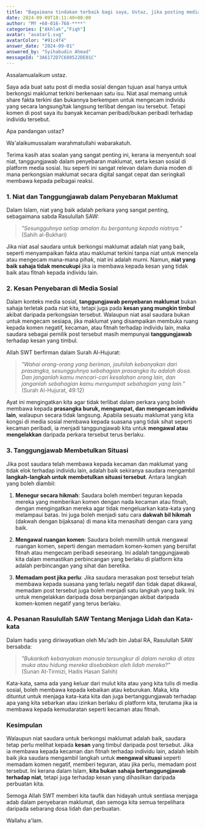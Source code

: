 ```yaml
---
title: "Bagaimana tindakan terbaik bagi saya, Ustaz, jika posting media sosial untuk berkongsi maklumat menimbulkan kecaman terhadap individu terlibat?"
date: 2024-09-09T18:11:49+08:00
author: "MY +60-016-768-****"
categories: ["Akhlak","Fiqh"]
avatar: "avatar1.svg"
avatarColor: "#91c4f4"
answer_date: "2024-09-01"
answered_by: "Syihabudin Ahmad"
messageId: "3A6172D7C680522DE01C"
---
```


Assalamualaikum ustaz.

Saya ada buat satu post di media sosial dengan tujuan asal hanya untuk berkongsi maklumat terkini berkenaan satu isu. Niat asal memang untuk share fakta terkini dan bukannya berkempen untuk mengecam individu yang secara langsung/tak langsung terlibat dengan isu tersebut. Tetapi komen di post saya itu banyak kecaman peribadi/bukan peribadi terhadap individu tersebut.

Apa pandangan ustaz?

<!--more-->

Wa'alaikumussalam warahmatullahi wabarakatuh.

Terima kasih atas soalan yang sangat penting ini, kerana ia menyentuh soal niat, tanggungjawab dalam penyebaran maklumat, serta kesan sosial di platform media sosial. Isu seperti ini sangat relevan dalam dunia moden di mana perkongsian maklumat secara digital sangat cepat dan seringkali membawa kepada pelbagai reaksi.

### 1. **Niat dan Tanggungjawab dalam Penyebaran Maklumat**

Dalam Islam, niat yang baik adalah perkara yang sangat penting, sebagaimana sabda Rasulullah SAW:

> *"Sesungguhnya setiap amalan itu bergantung kepada niatnya."*  
> (Sahih al-Bukhari)

Jika niat asal saudara untuk berkongsi maklumat adalah niat yang baik, seperti menyampaikan fakta atau maklumat terkini tanpa niat untuk mencela atau mengecam mana-mana pihak, niat ini adalah murni. Namun, **niat yang baik sahaja tidak mencukupi** jika ia membawa kepada kesan yang tidak baik atau fitnah kepada individu lain.

### 2. **Kesan Penyebaran di Media Sosial**

Dalam konteks media sosial, **tanggungjawab penyebaran maklumat** bukan sahaja terletak pada niat kita, tetapi juga pada **kesan yang mungkin timbul** akibat daripada perkongsian tersebut. Walaupun niat asal saudara bukan untuk mengecam sesiapa, jika maklumat yang disampaikan membuka ruang kepada komen negatif, kecaman, atau fitnah terhadap individu lain, maka saudara sebagai pemilik post tersebut masih mempunyai **tanggungjawab** terhadap kesan yang timbul.

Allah SWT berfirman dalam Surah Al-Hujurat:

> *"Wahai orang-orang yang beriman, jauhilah kebanyakan dari prasangka, sesungguhnya sebahagian prasangka itu adalah dosa. Dan janganlah kamu mencari-cari kesalahan orang lain, dan janganlah sebahagian kamu mengumpat sebahagian yang lain."*  
> (Surah Al-Hujurat, 49:12)

Ayat ini mengingatkan kita agar tidak terlibat dalam perkara yang boleh membawa kepada **prasangka buruk, mengumpat, dan mengecam individu lain**, walaupun secara tidak langsung. Apabila sesuatu maklumat yang kita kongsi di media sosial membawa kepada suasana yang tidak sihat seperti kecaman peribadi, ia menjadi tanggungjawab kita untuk **mengawal atau mengelakkan** daripada perkara tersebut terus berlaku.

### 3. **Tanggungjawab Membetulkan Situasi**

Jika post saudara telah membawa kepada kecaman dan maklumat yang tidak elok terhadap individu lain, adalah baik sekiranya saudara mengambil **langkah-langkah untuk membetulkan situasi tersebut**. Antara langkah yang boleh diambil:

1. **Menegur secara hikmah**: Saudara boleh memberi teguran kepada mereka yang memberikan komen dengan nada kecaman atau fitnah, dengan mengingatkan mereka agar tidak mengeluarkan kata-kata yang melampaui batas. Ini juga boleh menjadi satu cara **dakwah bil hikmah** (dakwah dengan bijaksana) di mana kita menasihati dengan cara yang baik.

2. **Mengawal ruangan komen**: Saudara boleh memilih untuk mengawal ruangan komen, seperti dengan memadam komen-komen yang bersifat fitnah atau mengecam peribadi seseorang. Ini adalah tanggungjawab kita dalam memastikan perbincangan yang berlaku di platform kita adalah perbincangan yang sihat dan beretika.

3. **Memadam post jika perlu**: Jika saudara merasakan post tersebut telah membawa kepada suasana yang terlalu negatif dan tidak dapat dikawal, memadam post tersebut juga boleh menjadi satu langkah yang baik. Ini untuk mengelakkan daripada dosa berpanjangan akibat daripada komen-komen negatif yang terus berlaku.

### 4. **Pesanan Rasulullah SAW Tentang Menjaga Lidah dan Kata-kata**

Dalam hadis yang diriwayatkan oleh Mu'adh bin Jabal RA, Rasulullah SAW bersabda:

> *"Bukankah kebanyakan manusia tersungkur di dalam neraka di atas muka atau hidung mereka disebabkan oleh lidah mereka?"*  
> (Sunan At-Tirmizi, Hadis Hasan Sahih)

Kata-kata, sama ada yang keluar dari mulut kita atau yang kita tulis di media sosial, boleh membawa kepada kebaikan atau keburukan. Maka, kita dituntut untuk menjaga kata-kata kita dan juga bertanggungjawab terhadap apa yang kita sebarkan atau izinkan berlaku di platform kita, terutama jika ia membawa kepada kemudaratan seperti kecaman atau fitnah.

### Kesimpulan

Walaupun niat saudara untuk berkongsi maklumat adalah baik, saudara tetap perlu melihat kepada **kesan** yang timbul daripada post tersebut. Jika ia membawa kepada kecaman dan fitnah terhadap individu lain, adalah lebih baik jika saudara mengambil langkah untuk **mengawal situasi** seperti memadam komen negatif, memberi teguran, atau jika perlu, memadam post tersebut. Ini kerana dalam Islam, **kita bukan sahaja bertanggungjawab terhadap niat**, tetapi juga terhadap kesan yang dihasilkan daripada perbuatan kita.

Semoga Allah SWT memberi kita taufik dan hidayah untuk sentiasa menjaga adab dalam penyebaran maklumat, dan semoga kita semua terpelihara daripada sebarang dosa lidah dan perbuatan.

Wallahu a'lam.
